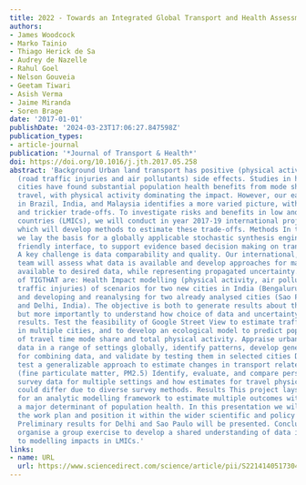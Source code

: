```yaml
---
title: 2022 - Towards an Integrated Global Transport and Health Assessment Tool (TIGTHAT)
authors:
- James Woodcock
- Marko Tainio
- Thiago Herick de Sa
- Audrey de Nazelle
- Rahul Goel
- Nelson Gouveia
- Geetam Tiwari
- Asish Verma
- Jaime Miranda
- Soren Brage
date: '2017-01-01'
publishDate: '2024-03-23T17:06:27.847598Z'
publication_types:
- article-journal
publication: '*Journal of Transport & Health*'
doi: https://doi.org/10.1016/j.jth.2017.05.258
abstract: 'Background Urban land transport has positive (physical activity) and negative
  (road traffic injuries and air pollutants) side effects. Studies in high income
  cities have found substantial population health benefits from mode shift to active
  travel, with physical activity dominating the impact. However, our earlier work
  in Brazil, India, and Malaysia identifies a more varied picture, with a larger burden
  and trickier trade-offs. To investigate risks and benefits in low and medium income
  countries (LMICs), we will conduct in year 2017-19 international project, TIGTHAT,
  which will develop methods to estimate these trade-offs. Methods In this project
  we lay the basis for a globally applicable stochastic synthesis engine with a user
  friendly interface, to support evidence based decision making on transport and health.
  A key challenge is data comparability and quality. Our international, multidisciplinary
  team will assess what data is available and develop approaches for mapping (calibrating)
  available to desired data, while representing propagated uncertainty. The main objectives
  of TIGTHAT are: Health Impact modelling (physical activity, air pollution, and road
  traffic injuries) of scenarios for two new cities in India (Bengaluru and Visakhapatnam)
  and developing and reanalysing for two already analysed cities (Sao Paulo, Brazil,
  and Delhi, India). The objective is both to generate results about the size of impacts,
  but more importantly to understand how choice of data and uncertainty affects the
  results. Test the feasibility of Google Street View to estimate traffic mode share
  in multiple cities, and to develop an ecological model to predict population distributions
  of travel time mode share and total physical activity. Appraise urban traffic injury
  data in a range of settings globally, identify patterns, develop generalizable rules
  for combining data, and validate by testing them in selected cities Develop and
  test a generalizable approach to estimate changes in transport related air pollution
  (fine particulate matter, PM2.5) Identify, evaluate, and compare personal travel
  survey data for multiple settings and how estimates for travel physical activity
  could differ due to diverse survey methods. Results This project lays the foundation
  for an analytic modelling framework to estimate multiple outcomes with respect to
  a major determinant of population health. In this presentation we will describe
  the work plan and position it within the wider scientific and policy challenge.
  Preliminary results for Delhi and Sao Paulo will be presented. Conclusions We will
  organise a group exercise to develop a shared understanding of data issues relating
  to modelling impacts in LMICs.'
links:
- name: URL
  url: https://www.sciencedirect.com/science/article/pii/S2214140517304176
---
```

